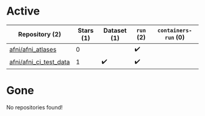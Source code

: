 # Active
| Repository (2) | Stars (1) | Dataset (1) | `run` (2) | `containers-run` (0) |
| --- | --- | --- | --- | --- |
| [afni/afni_atlases](https://github.com/afni/afni_atlases) | 0 |  | :heavy_check_mark: |  |
| [afni/afni_ci_test_data](https://github.com/afni/afni_ci_test_data) | 1 | :heavy_check_mark: | :heavy_check_mark: |  |

# Gone
No repositories found!
